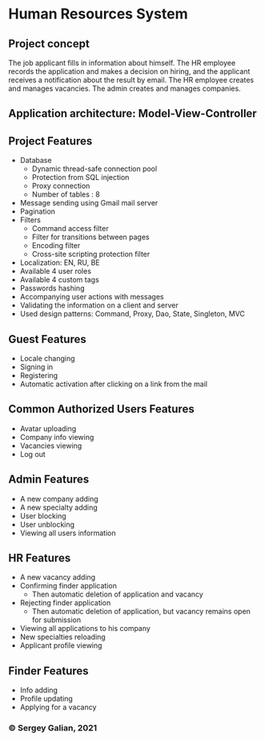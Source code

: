 # Human Resources System
## Project concept
The job applicant fills in information about himself. The HR employee records 
the application and makes a decision on hiring, and the applicant receives
a notification about the result by email. The HR employee creates and manages vacancies.
The admin creates and manages companies.
## Application architecture: Model-View-Controller
## Project Features
- Database
    - Dynamic thread-safe connection pool
    - Protection from SQL injection
    - Proxy connection
    - Number of tables : 8
- Message sending using Gmail mail server
- Pagination
- Filters
    - Command access filter
    - Filter for transitions between pages
    - Encoding filter
    - Cross-site scripting protection filter
- Localization: EN, RU, BE
- Available 4 user roles
- Available 4 custom tags
- Passwords hashing
- Accompanying user actions with messages
- Validating the information on a client and server
- Used design patterns: Command, Proxy, Dao, State, Singleton, MVC
## Guest Features
- Locale changing
- Signing in
- Registering
- Automatic activation after clicking on a link from the mail
## Common Authorized Users Features
- Avatar uploading
- Company info viewing
- Vacancies viewing
- Log out
## Admin Features
- A new company adding
- A new specialty adding
- User blocking
- User unblocking
- Viewing all users information
## HR Features
- A new vacancy adding
- Confirming finder application
  - Then automatic deletion of application and vacancy
- Rejecting finder application
  - Then automatic deletion of application, but vacancy remains open for submission 
- Viewing all applications to his company
- New specialties reloading
- Applicant profile viewing
## Finder Features
- Info adding
- Profile updating
- Applying for a vacancy
### &copy; Sergey Galian, 2021